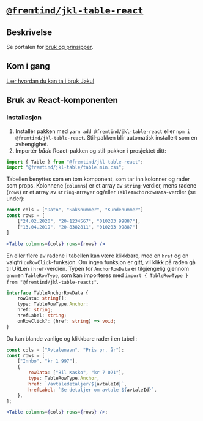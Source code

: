# [`@fremtind/jkl-table-react`](https://jokul.fremtind.no/komponenter/table)

## Beskrivelse

Se portalen for [bruk og prinsipper](https://jokul.fremtind.no/komponenter/table).

## Kom i gang

[Lær hvordan du kan ta i bruk Jøkul](https://jokul.fremtind.no/developer/getting-started/)

## Bruk av React-komponenten

### Installasjon

1. Installér pakken med `yarn add @fremtind/jkl-table-react` eller `npm i @fremtind/jkl-table-react`. Stil-pakken blir automatisk installert som en avhengighet.
2. Importér _både_ React-pakken og stil-pakken i prosjektet ditt:

```js
import { Table } from "@fremtind/jkl-table-react";
import "@fremtind/jkl-table/table.min.css";
```

Tabellen benyttes som en tom komponent, som tar inn kolonner og rader som props. Kolonnene (`columns`) er et array av `string`-verdier, mens radene (`rows`) er et array av `string`-arrayer og/eller `TableAnchorRowData`-verdier (se under):

```jsx
const cols = ["Dato", "Saksnummer", "Kundenummer"]
const rows = [
    ["24.02.2020", "20-1234567", "010203 99887"],
    ["13.04.2019", "20-8382811", "010203 99887"]
]

<Table columns={cols} rows={rows} />
```

En eller flere av radene i tabellen kan være klikkbare, med en `href` og en valgfri `onRowClick`-funksjon. Om ingen funksjon er gitt, vil klikk på raden gå til URLen i `href`-verdien. Typen for `AnchorRowData` er tilgjengelig gjennom `enum`en `TableRowType`, som kan importeres med `import { TableRowType } from "@fremtind/jkl-table-react;"`.

```ts
interface TableAnchorRowData {
    rowData: string[];
    type: TableRowType.Anchor;
    href: string;
    hrefLabel: string;
    onRowClick?: (href: string) => void;
}
```

Du kan blande vanlige og klikkbare rader i en tabell:

```jsx
const cols = ["Avtalenavn", "Pris pr. år"];
const rows = [
    ["Innbo", "kr 1 997"],
    {
        rowData: ["Bil Kasko", "kr 7 021"],
        type: TableRowType.Anchor,
        href: `/avtaledetaljer/${avtaleId}`,
        hrefLabel: `Se detaljer om avtale ${avtaleId}`,
    },
];

<Table columns={cols} rows={rows} />;
```
